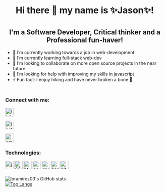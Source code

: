  <h1 align="center">Hi there 👋 my name is ✨Jason✨!<h1>

<h2 align="center">I'm a Software Developer, Critical thinker and a Professional fun-haver!</h2>

- 🔭 I’m currently working towards a job in web-development
- 🌱 I’m currently learning full-stack web-dev
- 👯 I’m looking to collaborate on more open source projects in the near future
- 🤔 I’m looking for help with improving my skills in javascript
- ⚡ Fun fact: I enjoy hiking and have never broken a bone 🦴.<br><br>
<h3>Connect with me:</h3>

[<img width="26px" alt="linkedin" src="https://user-images.githubusercontent.com/82244776/132109947-bac08057-037e-4f2f-8f36-3ab5baad2ed7.png">][linkedin]

[<img width="27px" alt="instagram" src="https://user-images.githubusercontent.com/82244776/132110022-766744b3-ec78-4512-a712-c53c027c1a1e.png">][instagram]

[<img width="27px" alt="email" src="https://user-images.githubusercontent.com/82244776/132110074-54b97609-ac07-4910-af53-5d0c018ded02.png">][mail]

[mail]: mailto:jason1287712@gmail.com
[instagram]: https://www.instagram.com/temptado/
[linkedin]: https://www.linkedin.com/in/jason-barrera-ramirez-b2a473204/

### Technologies:
[<img align="left" width="26px" alt="javascript" src="https://user-images.githubusercontent.com/82244776/132110201-fd810d53-561a-490f-a690-1735d4479281.png">][javascript]
[<img align="left" width="26px" alt="CSS" src="https://user-images.githubusercontent.com/82244776/132110242-a351f140-471c-4447-a513-91c2b8a166d7.png">][CSS]
[<img align="left" width="26px" alt="html" src="https://user-images.githubusercontent.com/82244776/132110258-65db95d8-f35b-4a2d-a091-8051a6b6f4f2.png">][html]
[<img align="left" width="26px" alt="nodejs" src="https://user-images.githubusercontent.com/82244776/132110279-95f82cb8-9ed1-4733-bb3e-46d1ae0e733b.png">][node]
[<img align="left" width="26px" alt="mysql" src="https://user-images.githubusercontent.com/82244776/132110331-da9891ba-5eef-44c3-87db-869b91f34702.png">][mysql]
[<img align="left" width="26px" alt="heroku" src="https://user-images.githubusercontent.com/82244776/132110346-720c197f-d193-4c6f-b84d-e9dc0420bba9.png">][heroku]
[<img align="left" width="26px" alt="github" src="https://user-images.githubusercontent.com/82244776/132110367-f5e3b9f5-b3cb-49c1-be7c-aded0df1b8c1.png">][github]<br><br>


[javascript]: https://developer.mozilla.org/en-US/docs/Web/JavaScript
[CSS]: https://developer.mozilla.org/en-US/docs/Web/CSS
[html]: https://developer.mozilla.org/en-US/docs/Web/HTML
[node]: https://nodejs.org/en/docs/
[mysql]: https://dev.mysql.com/doc/
[heroku]: https://devcenter.heroku.com/categories/reference
[github]: https://docs.github.com/en

![jbramirez03's GitHub stats](https://github-readme-stats.vercel.app/api?username=jbramirez03&show_icons=true&theme=prussian)<br>
[![Top Langs](https://github-readme-stats.vercel.app/api/top-langs/?username=jbramirez03&layout=compact)](https://github.com/jbramirez03/github-readme-stats)
